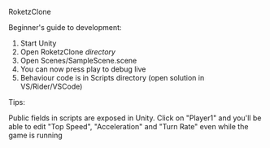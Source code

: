 RoketzClone

Beginner's guide to development:

1. Start Unity
2. Open RoketzClone _directory_
3. Open Scenes/SampleScene.scene
4. You can now press play to debug live
5. Behaviour code is in Scripts directory (open solution in VS/Rider/VSCode)

Tips:

Public fields in scripts are exposed in Unity. Click on "Player1" and you'll be able to edit "Top Speed", "Acceleration" and "Turn Rate" even while the game is running